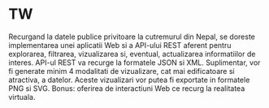 # TW

Recurgand la datele publice privitoare la cutremurul din Nepal, se doreste implementarea unei aplicatii Web si a API-ului REST aferent
pentru explorarea, filtrarea, vizualizarea si, eventual, actualizarea informatiilor de interes. API-ul REST va recurge la formatele JSON 
si XML. Suplimentar, vor fi generate minim 4 modalitati de vizualizare, cat mai edificatoare si atractiva, a datelor. 
Aceste vizualizari vor putea fi exportate in formatele PNG si SVG. Bonus: oferirea de interactiuni Web ce recurg la realitatea virtuala.
